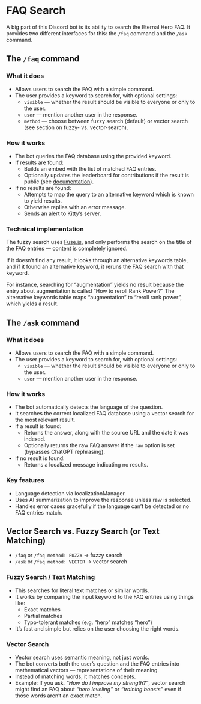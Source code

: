 # FAQ Search

A big part of this Discord bot is its ability to search the Eternal Hero FAQ. It provides two different interfaces for this: the `/faq` command and the `/ask` command.

## The `/faq` command

### What it does

- Allows users to search the FAQ with a simple command.
- The user provides a keyword to search for, with optional settings:
  - `visible` — whether the result should be visible to everyone or only to the user.
  - `user` — mention another user in the response.
  - `method` — choose between fuzzy search (default) or vector search (see section on fuzzy- vs. vector-search).

### How it works

- The bot queries the FAQ database using the provided keyword.
- If results are found:
  - Builds an embed with the list of matched FAQ entries.
  - Optionally updates the leaderboard for contributions if the result is public (see [documentation](./FAQ_LEADERBOARD.md)).
- If no results are found:
  - Attempts to map the query to an alternative keyword which is known to yield results.
  - Otherwise replies with an error message.
  - Sends an alert to Kitty’s server.

### Technical implementation

The fuzzy search uses [Fuse.js](https://www.fusejs.io/), and only performs the search on the title of the FAQ entries — content is completely ignored.

If it doesn’t find any result, it looks through an alternative keywords table, and if it found an alternative keyword, it reruns the FAQ search with that keyword.

For instance, searching for “augmentation” yields no result because the entry about augmentation is called “How to reroll Rank Power?” The alternative keywords table maps “augmentation” to “reroll rank power”, which yields a result.

## The `/ask` command

### What it does

- Allows users to search the FAQ with a simple command.
- The user provides a keyword to search for, with optional settings:
  - `visible` — whether the result should be visible to everyone or only to the user.
  - `user` — mention another user in the response.

### How it works

- The bot automatically detects the language of the question.
- It searches the correct localized FAQ database using a vector search for the most relevant result.
- If a result is found:
  - Returns the answer, along with the source URL and the date it was indexed.
  - Optionally returns the raw FAQ answer if the `raw` option is set (bypasses ChatGPT rephrasing).
- If no result is found:
  - Returns a localized message indicating no results.

### Key features

- Language detection via localizationManager.
- Uses AI summarization to improve the response unless raw is selected.
- Handles error cases gracefully if the language can’t be detected or no FAQ entries match.

## Vector Search vs. Fuzzy Search (or Text Matching)

- `/faq` or `/faq method: FUZZY` → fuzzy search
- `/ask` or `/faq method: VECTOR` → vector search

### Fuzzy Search / Text Matching

- This searches for literal text matches or similar words.
- It works by comparing the input keyword to the FAQ entries using things like:
  - Exact matches
  - Partial matches
  - Typo-tolerant matches (e.g. “herp” matches “hero”)
- It’s fast and simple but relies on the user choosing the right words.

### Vector Search

- Vector search uses semantic meaning, not just words.
- The bot converts both the user’s question and the FAQ entries into mathematical vectors — representations of their meaning.
- Instead of matching words, it matches concepts.
- Example: If you ask, _“How do I improve my strength?”_, vector search might find an FAQ about _“hero leveling”_ or _“training boosts”_ even if those words aren’t an exact match.
